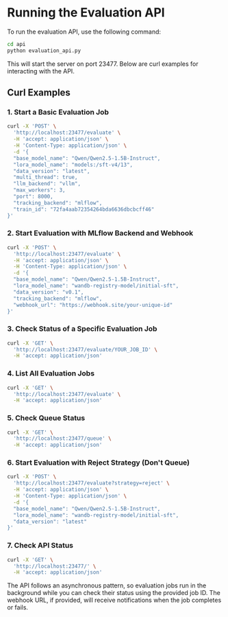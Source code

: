 # Running the Evaluation API

To run the evaluation API, use the following command:

```bash
cd api
python evaluation_api.py
```

This will start the server on port 23477. Below are curl examples for interacting with the API.

## Curl Examples

### 1. Start a Basic Evaluation Job

```bash
curl -X 'POST' \
  'http://localhost:23477/evaluate' \
  -H 'accept: application/json' \
  -H 'Content-Type: application/json' \
  -d '{
  "base_model_name": "Qwen/Qwen2.5-1.5B-Instruct",
  "lora_model_name": "models:/sft-v4/13",
  "data_version": "latest",
  "multi_thread": true,
  "llm_backend": "vllm",
  "max_workers": 3,
  "port": 8000,
  "tracking_backend": "mlflow",
  "train_id": "72fa4aab72354264bda6636dbcbcff46"
}'
```

### 2. Start Evaluation with MLflow Backend and Webhook

```bash
curl -X 'POST' \
  'http://localhost:23477/evaluate' \
  -H 'accept: application/json' \
  -H 'Content-Type: application/json' \
  -d '{
  "base_model_name": "Qwen/Qwen2.5-1.5B-Instruct",
  "lora_model_name": "wandb-registry-model/initial-sft",
  "data_version": "v0.1",
  "tracking_backend": "mlflow",
  "webhook_url": "https://webhook.site/your-unique-id"
}'
```

### 3. Check Status of a Specific Evaluation Job

```bash
curl -X 'GET' \
  'http://localhost:23477/evaluate/YOUR_JOB_ID' \
  -H 'accept: application/json'
```

### 4. List All Evaluation Jobs

```bash
curl -X 'GET' \
  'http://localhost:23477/evaluate' \
  -H 'accept: application/json'
```

### 5. Check Queue Status

```bash
curl -X 'GET' \
  'http://localhost:23477/queue' \
  -H 'accept: application/json'
```

### 6. Start Evaluation with Reject Strategy (Don't Queue)

```bash
curl -X 'POST' \
  'http://localhost:23477/evaluate?strategy=reject' \
  -H 'accept: application/json' \
  -H 'Content-Type: application/json' \
  -d '{
  "base_model_name": "Qwen/Qwen2.5-1.5B-Instruct",
  "lora_model_name": "wandb-registry-model/initial-sft",
  "data_version": "latest"
}'
```

### 7. Check API Status

```bash
curl -X 'GET' \
  'http://localhost:23477/' \
  -H 'accept: application/json'
```

The API follows an asynchronous pattern, so evaluation jobs run in the background while you can check their status using the provided job ID. The webhook URL, if provided, will receive notifications when the job completes or fails.